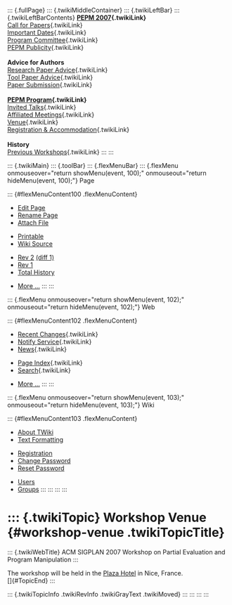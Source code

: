 ::: {.fullPage}
::: {.twikiMiddleContainer}
::: {.twikiLeftBar}
::: {.twikiLeftBarContents}
**[PEPM 2007](WebHome){.twikiLink}**\
[Call for Papers](CallForPapers){.twikiLink}\
[Important Dates](ImportantDates){.twikiLink}\
[Program Committee](ProgramCommittee){.twikiLink}\
[PEPM Publicity](PEPMPublicity){.twikiLink}\
\
**Advice for Authors**\
[Research Paper Advice](ResearchPaperAdvice){.twikiLink}\
[Tool Paper Advice](ToolPaperAdvice){.twikiLink}\
[Paper Submission](PaperSubmission){.twikiLink}\
\
**[PEPM Program](PEPMProgram){.twikiLink}**\
[Invited Talks](InvitedTalks){.twikiLink}\
[Affiliated Meetings](AffiliatedMeetings){.twikiLink}\
[Venue](WorkshopVenue){.twikiLink}\
[Registration & Accommodation](RegistrationAndAccomodation){.twikiLink}\
\
**History**\
[Previous Workshops](PreviousWorkshops){.twikiLink}
:::
:::

::: {.twikiMain}
::: {.toolBar}
::: {.flexMenuBar}
::: {.flexMenu onmouseover="return showMenu(event, 100);" onmouseout="return hideMenu(event, 100);"}
Page

::: {#flexMenuContent100 .flexMenuContent}
-   [Edit
    Page](http://www.program-transformation.org/edit/PEPM07/WorkshopVenue?t=1536827645)
-   [Rename
    Page](http://www.program-transformation.org/rename/PEPM07/WorkshopVenue)
-   [Attach
    File](http://www.program-transformation.org/attach/PEPM07/WorkshopVenue)

<!-- -->

-   [Printable](http://www.program-transformation.org/view/PEPM07/WorkshopVenue?skin=print.pattern)
-   [Wiki
    Source](http://www.program-transformation.org/view/PEPM07/WorkshopVenue?skin=text&raw=on&contenttype=text/plain)

<!-- -->

-   [Rev
    2](http://www.program-transformation.org/view/PEPM07/WorkshopVenue?rev=1.2)
    [(diff 1)](http://www.program-transformation.org/rdiff/PEPM07/WorkshopVenue?rev1=1.2&rev2=1.1)
-   [Rev
    1](http://www.program-transformation.org/view/PEPM07/WorkshopVenue?rev=1.1)
-   [Total
    History](http://www.program-transformation.org/rdiff/PEPM07/WorkshopVenue)

<!-- -->

-   [More
    \...](http://www.program-transformation.org/oops/PEPM07/WorkshopVenue?template=oopsmore&param1=1.2&param2=1.2)
:::
:::

::: {.flexMenu onmouseover="return showMenu(event, 102);" onmouseout="return hideMenu(event, 102);"}
Web

::: {#flexMenuContent102 .flexMenuContent}
-   [Recent Changes](WebChanges){.twikiLink}
-   [Notify Service](WebNotify){.twikiLink}
-   [News](WebNews){.twikiLink}

<!-- -->

-   [Page Index](WebIndex){.twikiLink}
-   [Search](WebSearch){.twikiLink}

<!-- -->

-   [More
    \...](http://www.program-transformation.org/oops/PEPM07/WorkshopVenue?template=oopsmore&param1=1.2&param2=1.2)
:::
:::

::: {.flexMenu onmouseover="return showMenu(event, 103);" onmouseout="return hideMenu(event, 103);"}
Wiki

::: {#flexMenuContent103 .flexMenuContent}
-   [About
    TWiki](http://www.program-transformation.org/view/TWiki/WebHome)
-   [Text
    Formatting](http://www.program-transformation.org/view/TWiki/TextFormattingRules)

<!-- -->

-   [Registration](http://www.program-transformation.org/view/TWiki/TWikiRegistration)
-   [Change
    Password](http://www.program-transformation.org/view/TWiki/ChangePassword)
-   [Reset
    Password](http://www.program-transformation.org/view/TWiki/ResetPassword)

<!-- -->

-   [Users](http://www.program-transformation.org/view/Main/TWikiUsers)
-   [Groups](http://www.program-transformation.org/view/Main/TWikiGroups)
:::
:::
:::
:::

::: {.twikiTopic}
Workshop Venue {#workshop-venue .twikiTopicTitle}
==============

::: {.twikiWebTitle}
ACM SIGPLAN 2007 Workshop on Partial Evaluation and Program Manipulation
:::

The workshop will be held in the [Plaza
Hotel](http://www.boscolohotels.com/hotel.cfm?SectionId=867) in Nice,
France.\
[]{#TopicEnd}
:::

::: {.twikiTopicInfo .twikiRevInfo .twikiGrayText .twikiMoved}
:::
:::
:::
:::
